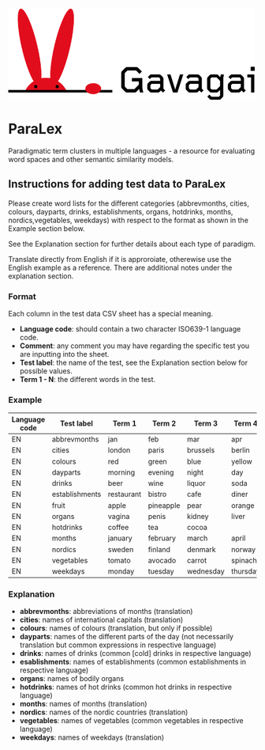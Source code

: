 ![Gavagai](gavagai.png)

# ParaLex
Paradigmatic term clusters in multiple languages - a resource for evaluating word spaces and other semantic similarity models.

## Instructions for adding test data to ParaLex

Please create word lists for the different categories (abbrevmonths, cities, colours, dayparts, drinks, establishments, 
organs, hotdrinks, months, nordics,vegetables, weekdays) with respect to the format as shown in the Example section below. 

See the Explanation section for further details about each type of paradigm.

Translate directly from English if it is approroiate, otherewise use the English example as a reference. There are additional
notes under the explanation section.

### Format 
Each column in the test data CSV sheet has a special meaning.

* **Language code**: should contain a two character ISO639-1 language code.
* **Comment**: any comment you may have regarding the specific test you are inputting into the sheet.
* **Test label**: the name of the test, see the Explanation section below for possible values.
* **Term 1 - N**: the different words in the test.

### Example

|Language code|Test label| Term 1|Term 2 |Term 3 |Term 4 |Term 5 |Term 6 |Term 7 |Term 8 |Term 9 |Term 10|Term 11|Term 12|
| ----------- | -------- | --------- |--- |---|---|---|---|---|---|---|---|---|---|
|EN| abbrevmonths| jan |feb |mar |apr |may |jun |jul |aug |oct |nov |dec|
|EN| cities| london |paris |brussels |berlin |rome |madrid |tokyo|
|EN| colours| red |green |blue |yellow |black |white |brown |orange|
|EN| dayparts |morning |evening |night |day |afternoon|
|EN| drinks |beer |wine |liquor |soda|
|EN| establishments |restaurant |bistro |cafe |diner |bar |pub |bakery|
|EN| fruit |apple |pineapple |pear |orange|
|EN| organs |vagina |penis | kidney| liver| heart| bladder|
|EN| hotdrinks |coffee |tea |cocoa|
|EN| months |january |february |march |april |may |june |july |august |september |october |november |december|
|EN| nordics |sweden |finland |denmark |norway |iceland|
|EN| vegetables |tomato |avocado |carrot |spinach |cucumber |celery |onion |salad
|EN| weekdays |monday |tuesday |wednesday |thursday |friday |saturday |sunday|


### Explanation
* **abbrevmonths**: abbreviations of months (translation)
* **cities**: names of international capitals (translation)
* **colours**: names of colours (translation, but only if possible)
* **dayparts**: names of the different parts of the day (not necessarily translation but common expressions in respective language)
* **drinks**: names of drinks (common [cold] drinks in respective language)
* **esablishments**: names of establishments (common establishments in respective language)
* **organs**: names of bodily organs
* **hotdrinks**: names of hot drinks (common hot drinks in respective language)
* **months**: names of months (translation)
* **nordics**: names of the nordic countries (translation)
* **vegetables**: names of vegetables (common vegetables in respective language)
* **weekdays**: names of weekdays (translation)
